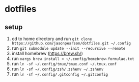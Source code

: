 # dotfiles

## setup

1. cd to home directory and run `git clone https://github.com/jasonpearson/dotfiles.git ~/.config`
2. run `git submodule update --init --recursive --remote`
3. install homebrew (https://brew.sh/)
4. run `xargs brew install < ~/.config/homebrew-formulae.txt`
5. run `ln -sf ~/.config/tmux/tmux.conf ~/.tmux.conf`
6. run `ln -sf ~/.config/zsh/.zshenv ~/.zshenv`
7. run `ln -sf ~/.config/.gitconfig ~/.gitconfig`
